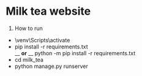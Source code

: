 # Milk tea website

1. How to run 
* \venv\Scripts\activate
* pip install -r requirements.txt\
 __ **or** __ python -m pip install -r requirements.txt 
* cd milk_tea
* python manage.py runserver

